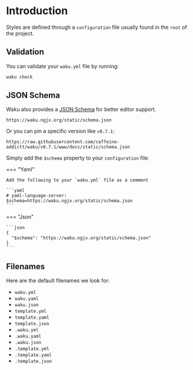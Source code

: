 # Introduction

Styles are defined through a `configuration` file
usually found in the `root` of the project.

## Validation

You can validate your `waku.yml` file by running:

```sh
waku check
```

## JSON Schema

Waku also provides a [JSON Schema](https://json-schema.org/)
for better editor support.

```text
https://waku.ngjx.org/static/schema.json
```

Or you can pin a specific version like `v0.7.1`:

```text
https://raw.githubusercontent.com/caffeine-addictt/waku/v0.7.1/www/docs/static/schema.json
```

Simply add the `$schema` property to your `configuration` file:

=== "Yaml"

    Add the following to your `waku.yml` file as a comment

    ```yaml
    # yaml-language-server: $schema=https://waku.ngjx.org/static/schema.json
    ```

=== "Json"

    ```json
    {
      "$schema": "https://waku.ngjx.org/static/schema.json"
    }
    ```

## Filenames

Here are the default filenames we look for:

- `waku.yml`
- `waku.yaml`
- `waku.json`
- `template.yml`
- `template.yaml`
- `template.json`
- `.waku.yml`
- `.waku.yaml`
- `.waku.json`
- `.template.yml`
- `.template.yaml`
- `.template.json`
